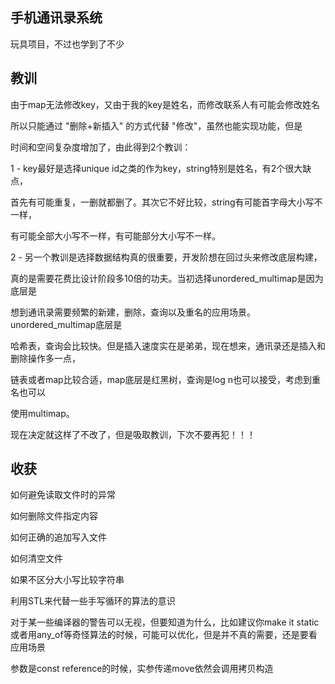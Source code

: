 ## 手机通讯录系统

玩具项目，不过也学到了不少


## 教训

由于map无法修改key，又由于我的key是姓名，而修改联系人有可能会修改姓名

所以只能通过 "删除+新插入" 的方式代替 "修改"，虽然也能实现功能，但是

时间和空间复杂度增加了，由此得到2个教训：

1 - key最好是选择unique id之类的作为key，string特别是姓名，有2个很大缺点，

首先有可能重复，一删就都删了。其次它不好比较，string有可能首字母大小写不一样，

有可能全部大小写不一样，有可能部分大小写不一样。

2 - 另一个教训是选择数据结构真的很重要，开发阶想在回过头来修改底层构建，

真的是需要花费比设计阶段多10倍的功夫。当初选择unordered_multimap是因为底层是

想到通讯录需要频繁的新建，删除，查询以及重名的应用场景。unordered_multimap底层是

哈希表，查询会比较快。但是插入速度实在是弟弟，现在想来，通讯录还是插入和删除操作多一点，

链表或者map比较合适，map底层是红黑树，查询是log n也可以接受，考虑到重名也可以

使用multimap。

现在决定就这样了不改了，但是吸取教训，下次不要再犯！！！



## 收获

如何避免读取文件时的异常

如何删除文件指定内容

如何正确的追加写入文件

如何清空文件

如果不区分大小写比较字符串

利用STL来代替一些手写循环的算法的意识

对于某一些编译器的警告可以无视，但要知道为什么，比如建议你make it static或者用any_of等奇怪算法的时候，可能可以优化，但是并不真的需要，还是要看应用场景

参数是const reference的时候，实参传递move依然会调用拷贝构造
